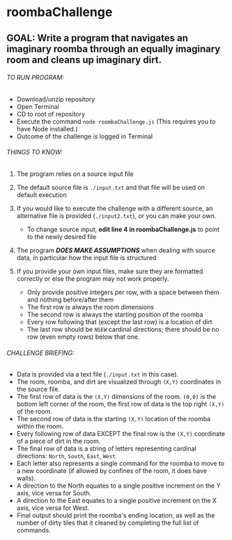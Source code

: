 # roombaChallenge


## GOAL: Write a program that navigates an imaginary roomba through an equally imaginary room and cleans up imaginary dirt.

###### TO RUN PROGRAM:
- Download/unzip repository
- Open Terminal
- CD to root of repository
- Execute the command `node roombaChallenge.js` (This requires you to have Node installed.)
- Outcome of the challenge is logged in Terminal

###### THINGS TO KNOW:
1. The program relies on a source input file

2. The default source file is `./input.txt` and that file will be used on default execution

3. If you would like to execute the challenge with a different source, an alternative file is provided (`./input2.txt`), or you can make your own.
   - To change source input, **edit line 4 in roombaChallenge.js** to point to the newly desired file
   
4. The program ***DOES MAKE ASSUMPTIONS*** when dealing with source data, in particular how the input file is structured

5. If you provide your own input files, make sure they are formatted correctly or else the program may not work properly.
   - Only provide positive integers per row, with a space between them and nothing before/after them
   - The first row is always the room dimensions
   - The second row is always the starting position of the roomba
   - Every row following that (except the last row) is a location of dirt
   - The last row should be `NSEW` cardinal directions; there should be no row (even empty rows) below that one.

###### CHALLENGE BRIEFING:
* Data is provided via a text file (`./input.txt` in this case).
* The room, roomba, and dirt are visualized through `(X,Y)` coordinates in the source file.
* The first row of data is the `(X,Y)` dimensions of the room. `(0,0)` is the bottom left corner of the room, the first row of data is the top right `(X,Y)` of the room.
* The second row of data is the starting `(X,Y)` location of the roomba within the room.
* Every following row of data EXCEPT the final row is the `(X,Y)` coordinate of a piece of dirt in the room.
* The final row of data is a string of letters representing cardinal directions: `North`, `South`, `East`, `West`.
* Each letter also represents a single command for the roomba to move to a new coordinate (if allowed by confines of the room, it does have walls).
* A direction to the North equates to a single positive increment on the Y axis, vice versa for South.
* A direction to the East equates to a single positive increment on the X axis, vice versa for West.
* Final output should print the roomba's ending location, as well as the number of dirty tiles that it cleaned by completing the full list of commands.
